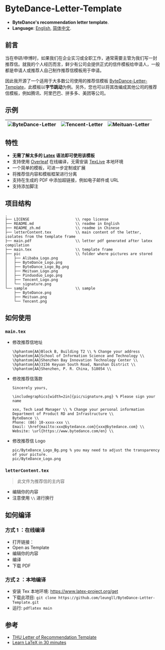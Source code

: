 <!--
 * @Author: Lili Liang
 * @Date: 2024-05-19 21:22:15
 * @LastEditors: Lili Liang
 * @LastEditTime: 2024-05-20 13:56:13
 * @Description: Please set description
-->
# ByteDance-Letter-Template
- **ByteDance's recommendation letter template**.
- **Language**: [English](README.md), [简体中文](README_zh.md).
  
## 前言
当在申研/申博时，如果我们在企业实习或全职工作，通常需要主管为我们写一封推荐信。就我的个人经历而言，鲜少有公司会提供正式的信件模板给申请人，一般都是申请人或推荐人自己制作推荐信模板用于申请。

因此我开源了一个适用于大多数公司使用的推荐信模板 [ByteDance-Letter-Template](https://github.com/leungll/ByteDance-Letter-Template)，此模板以**字节跳动**为例。另外，您也可以将其改编成其他公司的推荐信模板，例如腾讯、阿里巴巴、拼多多、美团等公司。

## 示例
![ByteDance-Letter](https://cdn.jsdelivr.net/gh/leungll/MyImgHosting/img/ByteDance-Letter.png) | ![Tencent-Letter](https://cdn.jsdelivr.net/gh/leungll/MyImgHosting/img/Tencent-Letter.png) | ![Meituan-Letter](https://cdn.jsdelivr.net/gh/leungll/MyImgHosting/img/Meituan-Letter.png)
---|---|---

## 特性
- **无需了解太多的 [Latex](https://www.overleaf.com/learn/latex/Learn_LaTeX_in_30_minutes) 语法即可使用该模板**
- 支持使用 [Overleaf]() 在线编译，无需安装 [TexLive](https://tug.org/texlive) 本地环境
- 一个简单的模板，可进一步定制或扩展
- 将推荐信内容和模板框架进行分离
- 支持在生成的 PDF 中添加超链接，例如电子邮件或 URL
- 支持添加脚注

## 项目结构
```
.
├── LICENSE                     \\ repo license
├── README.md                   \\ readme in English
├── README_zh.md                \\ readme in Chinese
├── letterContent.tex           \\ main content of the letter, isolates from the template frame
├── main.pdf                    \\ letter pdf generated after latex compilation
├── main.tex                    \\ template frame
├── pic                         \\ folder where pictures are stored
│   ├── Alibaba_Logo.png
│   ├── ByteDance_Logo.png
│   ├── ByteDance_Logo_Bg.png
│   ├── Meituan_Logo.png
│   ├── Pinduoduo_Logo.png
│   ├── Tencent_Logo.png
│   └── signature.png
└── sample                      \\ sample
    ├── ByteDance.png
    ├── Meituan.png
    └── Tencent.png
```

## 如何使用
### `main.tex`
- 修改推荐信地址
    ```
    \hphantom{AA}Block B, Building T2 \\ % Change your address
    \hphantom{AA}School of Information Science and Technology \\
    \hphantom{AA}Shenzhen Bay Innovation Technology Center \\
    \hphantom{AA}3156 Keyuan South Road, Nanshan District \\
    \hphantom{AA}Shenzhen, P. R. China, 518054 \\
    ```

- 修改推荐信落款
    ```
    Sincerely yours,

    \includegraphics[width=2in]{pic/signature.png} % Please sign your name

    xxx, Tech Lead Manager \\ % Change your personal information
    Department of Product RD and Infrastructure \\
    ByteDance \\
    Phone: (86) 10-xxxx-xxx \\ 
    Email: \href{mailto:xxx@bytedance.com}{xxx@bytedance.com} \\
    Website: \url{https://www.bytedance.com/en} \\
    ```

- 修改推荐信 Logo
    ```
    pic/ByteDance_Logo_Bg.png % you may need to adjust the transparency of your picture.
    pic/ByteDance_Logo.png
    ```

### `letterContent.tex` 
> 此文件为推荐信的主内容
- 编辑你的内容
- 注意使用 `\\` 进行换行

## 如何编译
### 方式 1 ：在线编译
- 打开链接：
- Open as Template
- 编辑你的内容
- 编译
- 下载 PDF

### 方式 2 ：本地编译
- 安装 Tex 本地环境: https://www.latex-project.org/get
- 下载此项目: `git clone https://github.com/leungll/ByteDance-Letter-Template.git`
- 运行: `pdflatex main`

## 参考
- [THU Letter of Recommendation Template](https://www.overleaf.com/latex/templates/thu-letter-of-recommendation-template/ghjfgfhykprk)
- [Learn LaTeX in 30 minutes](https://www.overleaf.com/learn/latex/Learn_LaTeX_in_30_minutes)